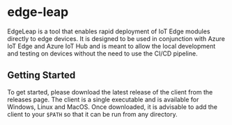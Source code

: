 # edge-leap
EdgeLeap is a tool that enables rapid deployment of IoT Edge modules directly to edge devices. It is designed to be used in conjunction with Azure IoT Edge and Azure IoT Hub and is meant to allow the local development and testing on devices without the need to use the CI/CD pipeline.

## Getting Started
To get started, please download the latest release of the client from the releases page. The client is a single executable and is available for Windows, Linux and MacOS. Once downloaded, it is advisable to add the client to your `$PATH` so that it can be run from any directory.